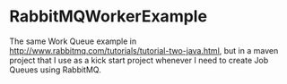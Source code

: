 RabbitMQWorkerExample
=====================

The same Work Queue example in http://www.rabbitmq.com/tutorials/tutorial-two-java.html, but in a maven project that I use as a kick start project whenever I need to create Job Queues using RabbitMQ.
